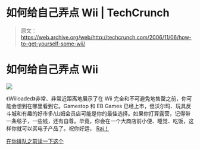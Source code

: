 # 如何给自己弄点 Wii | TechCrunch

> 原文：<https://web.archive.org/web/http://techcrunch.com/2006/11/06/how-to-get-yourself-some-wii/>

# 如何给自己弄点 Wii

![](img/ac72c5ee31923d34c642c024e0534c9d.png)

《Wiiloaded》非常、非常近距离地展示了在 Wii 完全和不可避免地售罄之前，你可能会想到在哪里看到它。Gamestop 和 EB Games 已经上市，但沃尔玛、玩具反斗城和有趣的好市多/山姆会员店可能是你的最佳选择。如果你打算露营，记得带一条毯子，一些钱，还有自尊。毕竟，你会在一个大商店前小便、睡觉、吃饭，这样你就可以买电子产品了。祝你好运， [Raj！](https://web.archive.org/web/20130627213128/http://www.crunchgear.com/author/raj)

[在你排队之前读一下这个](https://web.archive.org/web/20130627213128/http://www.wiiloaded.com/wiinews-3040)